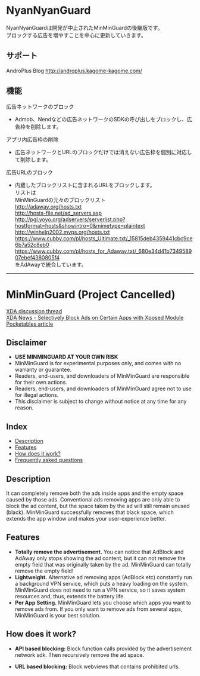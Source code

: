﻿NyanNyanGuard
===========
NyanNyanGuardは開発が中止されたMinMinGuardの後継版です。  
ブロックする広告を増やすことを中心に更新していきます。

サポート
----------
AndroPlus Blog
http://androplus.kagome-kagome.com/
  
機能
----------
広告ネットワークのブロック
- Admob、Nendなどの広告ネットワークのSDKの呼び出しをブロックし、広告枠を削除します。

アプリ内広告枠の削除
- 広告ネットワークとURLのブロックだけでは消えない広告枠を個別に対応して削除します。

広告URLのブロック
- 内蔵したブロックリストに含まれるURLをブロックします。  
  リストは  
  MinMinGuardの元々のブロックリスト  
  http://adaway.org/hosts.txt  
  http://hosts-file.net/ad_servers.asp  
  http://pgl.yoyo.org/adservers/serverlist.php?hostformat=hosts&showintro=0&mimetype=plaintext  
  http://winhelp2002.mvps.org/hosts.txt  
  https://www.cubby.com/pl/hosts_Ultimate.txt/_15815deb4359441cbc9ce6b7a52c8eb0  
  https://www.cubby.com/pl/hosts_for_Adaway.txt/_680e34d41b734958907ebef4380805f4  
  をAdAwayで統合しています。


------------------------------------------------------------

MinMinGuard  (Project Cancelled)
===========
 [XDA discussion thread](http://forum.xda-developers.com/showthread.php?p=49112940#post49112940)  
 [XDA News - Selectively Block Ads on Certain Apps with Xposed Module](http://www.xda-developers.com/android/selectively-block-ads-on-certain-apps-with-xposed-module/)   
 [Pocketables article](http://www.pocketables.com/2014/01/minminguard-xposed-framework-module-patches-ad-holes.html)

Disclaimer
----------

* **USE MINMINGUARD AT YOUR OWN RISK**
* MinMinGuard is for experimental purposes only, and comes with no warranty or guarantee.
* Readers, end-users, and downloaders of MinMinGuard are responsible for their own actions.
* Readers, end-users, and downloaders of MinMinGuard agree not to use for illegal actions.
* This disclaimer is subject to change without notice at any time for any reason.


Index
-----

* [Description](https://github.com/chiehmin/MinMinGuard/#description)
* [Features](https://github.com/chiehmin/MinMinGuard/#features)
* [How does it work?](https://github.com/chiehmin/MinMinGuard/#how-does-it-work)
* [Frequently asked questions](https://github.com/chiehmin/MinMinGuard/#frequently-asked-questions)

Description
-----------

It can completely remove both the ads inside apps and the empty space caused by those ads. Conventional ads removing apps are only able to block the ad content, but the space taken by the ad will still remain unused (black). MinMinGuard successfully removes that black space, which extends the app window and makes your user-experience better.

Features
--------

* **Totally remove the advertisement.** You can notice that AdBlock and AdAway only stops showing the ad content, but it can not remove the empty field that was originally taken by the ad. MinMinGuard can totally remove the empty field!
* **Lightweight.** Alternative ad removing apps (AdBlock etc) constantly run a background VPN service, which puts a heavy loading on the system. MinMinGuard does not need to run a VPN service, so it saves system resources and, thus, extends the battery life.
* **Per App Setting.** MinMinGuard lets you choose which apps you want to remove ads from. If you only want to remove ads from several apps, MinMinGuard is your best solution.

How does it work?
-----------------

* **API based blocking:** Block function calls provided by the advertisement network sdk. Then recursively remove the ad space.

* **URL based blocking:** Block webviews that contains prohibited urls. 


